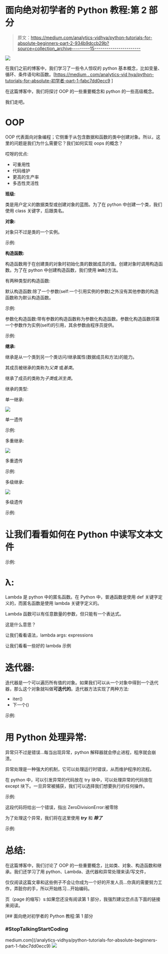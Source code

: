 # 面向绝对初学者的 Python 教程:第 2 部分

> 原文：<https://medium.com/analytics-vidhya/python-tutorials-for-absolute-beginners-part-2-934b9dccb29b?source=collection_archive---------15----------------------->

![](img/a56983c623f8f3abde4e3380407be379.png)

在我们之前的博客中，我们学习了一些令人惊叹的 python 基本概念，比如变量、循环、条件语句和函数。[[https://medium . com/analytics-vid hya/python-tutorials-for-absolute-初学者-part-1-fabc7dd0ecc9](/analytics-vidhya/python-tutorials-for-absolute-beginners-part-1-fabc7dd0ecc9) ]

在这篇博客中，我们将探讨 OOP 的一些重要概念和 python 的一些高级概念。

我们走吧。

# **OOP**

OOP 代表面向对象编程；它侧重于从包含数据和函数的类中创建对象。所以，这里的问题是我们为什么需要它？我们如何实现 oops 的概念？

哎呀的优点:

*   可重用性
*   代码维护
*   更高的生产率
*   多态性灵活性

**班级:**

类是用户定义的数据类型或创建对象的蓝图。为了在 python 中创建一个类，我们使用 class 关键字，后跟类名。

**对象:**

对象只不过是类的一个实例。

示例:

**构造函数:**

构造函数用于在创建类的对象时初始化类的数据成员的值。创建对象时调用构造函数。为了在 python 中创建构造函数，我们使用 __init__()方法。

有两种类型的构造函数:

默认构造函数:除了一个参数(self:一个引用实例的参数)之外没有其他参数的构造函数称为默认构造函数。

示例:

参数化构造函数:带有参数的构造函数称为参数化构造函数。参数化构造函数将第一个参数作为实例(self)的引用，其余参数由程序员提供。

示例:

**继承:**

继承是从一个类到另一个类访问/继承属性(数据成员和方法)的能力。

其成员被继承的类称为*父类* 或*基类*。

继承了成员的类称为*子类*或*派生类*。

继承的类型:

单一继承:

![](img/5a0c593cb8572d54973d9782302194de.png)

单一遗传

示例:

多重继承:

![](img/72f4c4df0d0b72279182dc96b12e7878.png)

多重遗传

示例:

多级继承:

![](img/ce149aa874efe275db4b7de57cab3bc6.png)

多级遗传

示例:

# **让我们看看如何在 Python 中读写文本文件**

示例:

# **λ:**

Lambda 是 python 中的匿名函数。在 Python 中，普通函数是使用 def 关键字定义的，而匿名函数是使用 lambda 关键字定义的。

Lambda 函数可以有任意数量的参数，但只能有一个表达式。

这是什么意思？

让我们看看语法，lambda args: expressions

让我们看看一些好的 lambda 示例

# **迭代器:**

迭代器是一个可以遍历所有值的对象。如果我们可以从一个对象中得到一个迭代器，那么这个对象就叫做**可迭代的**。迭代器方法实现了两种方法:

*   iter()
*   下一个()

示例:

# **用 Python 处理异常:**

异常只不过是错误…每当出现异常，python 解释器就会停止进程，程序就会崩溃。

异常处理是一种强大的机制，它可以处理运行时错误，从而维护程序的流程。

在 python 中，可以引发异常的代码放在 try 块中，可以处理异常的代码放在 except 块下。一旦异常被捕获，我们可以选择我们想要执行的任何操作。

示例:

这段代码将给出一个错误，指出 ZeroDivisionError:被零除

为了处理这个异常，我们将在这里使用 ***try*** 和 ***除了***

示例:

# **总结:**

在这篇博客中，我们讨论了 OOP 的一些重要概念，比如类、对象、构造函数和继承。我们还学习了用 python、Lambda、迭代器和异常处理来读/写文件，

仅仅阅读这篇文章和这些例子不会让你成为一个好的开发人员…你真的需要努力工作，弄脏你的手，所以开始练习…开始编码。

页（page 的缩写）s:如果您还没有阅读第 1 部分，我强烈建议您点击下面的链接来阅读。

[](/analytics-vidhya/python-tutorials-for-absolute-beginners-part-1-fabc7dd0ecc9) [## 面向绝对初学者的 Python 教程:第 1 部分

### #StopTalkingStartCoding

medium.com](/analytics-vidhya/python-tutorials-for-absolute-beginners-part-1-fabc7dd0ecc9) ![](img/a93e128c7099013fb4774a293c4560ad.png)
